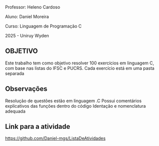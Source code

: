 Professor: Heleno Cardoso 

Aluno: Daniel Moreira

Curso: Linguagem de Programação C

2025 - Uniruy Wyden

## OBJETIVO
Este trabalho tem como objetivo resolver 100 exercícios em linguagem C, com base nas listas do IFSC e PUCRS. 
Cada exercício está em uma pasta separada

## Observações
Resolução de questões estão em linguagem .C
Possui comentários explicativos das funções dentro do código 
Identação e nomenclatura adequada

## Link para a atividade
https://github.com/Daniel-mgs/ListaDeAtividades
